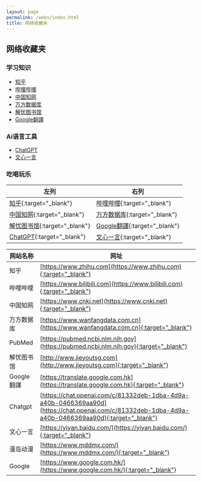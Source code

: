 ```yaml
---
layout: page
permalink: /webs/index.html
title: 网络收藏夹
---
```


## 网络收藏夹

### 学习知识

- <a href="https://www.zhihu.com" target="_blank">知乎</a><br>
- <a href="https://www.bilibili.com" target="_blank">哔哩哔哩</a><br>
- <a href="https://www.cnki.net" target="_blank">中国知网</a><br>
- <a href="https://www.wanfangdata.com.cn" target="_blank">万方数据库</a><br>
- <a href="http://www.jieyoutsg.com" target="_blank">解忧图书馆</a><br>
- <a href="https://translate.google.com.hk" target="_blank">Google翻譯</a><br>

### Ai语言工具
- <a href="https://chat.openai.com/c/81332deb-1dba-4d9a-a40b-0466369aa90d" target="_blank">ChatGPT</a><br>
- <a href="https://yiyan.baidu.com/" target="_blank">文心一言</a><br>


### 吃喝玩乐

| 左列                                | 右列                                  |
| ------------------------------------ | ------------------------------------ |
| [知乎](https://www.zhihu.com){:target="_blank"} | [哔哩哔哩](https://www.bilibili.com){:target="_blank"} |
| [中国知网](https://www.cnki.net){:target="_blank"} | [万方数据库](https://www.wanfangdata.com.cn){:target="_blank"} |
| [解忧图书馆](http://www.jieyoutsg.com){:target="_blank"} | [Google翻譯](https://translate.google.com.hk){:target="_blank"} |
| [ChatGPT](https://chat.openai.com/c/81332deb-1dba-4d9a-a40b-0466369aa90d){:target="_blank"} | [文心一言](https://yiyan.baidu.com/){:target="_blank"} |

| 网站名称 | 网址 |  
| --- | --- |  
| 知乎 | [https://www.zhihu.com](https://www.zhihu.com){:target="_blank"} |  
| 哔哩哔哩 | [https://www.bilibili.com](https://www.bilibili.com){:target="_blank"} |  
| 中国知网 | [https://www.cnki.net](https://www.cnki.net){:target="_blank"} |  
| 万方数据库 | [https://www.wanfangdata.com.cn](https://www.wanfangdata.com.cn){:target="_blank"} |  
| PubMed | [https://pubmed.ncbi.nlm.nih.gov](https://pubmed.ncbi.nlm.nih.gov){:target="_blank"} |  
| 解忧图书馆 | [http://www.jieyoutsg.com](http://www.jieyoutsg.com){:target="_blank"} |  
| Google翻譯 | [https://translate.google.com.hk](https://translate.google.com.hk){:target="_blank"} |  
| Chatgpt | [https://chat.openai.com/c/81332deb-1dba-4d9a-a40b-0466369aa90d](https://chat.openai.com/c/81332deb-1dba-4d9a-a40b-0466369aa90d){:target="_blank"} |  
| 文心一言 | [https://yiyan.baidu.com/](https://yiyan.baidu.com/){:target="_blank"} |  
| 漫岛动漫 | [https://www.mddmx.com/](https://www.mddmx.com/){:target="_blank"} |  
| Google | [https://www.google.com.hk/](https://www.google.com.hk/){:target="_blank"} |
<br>